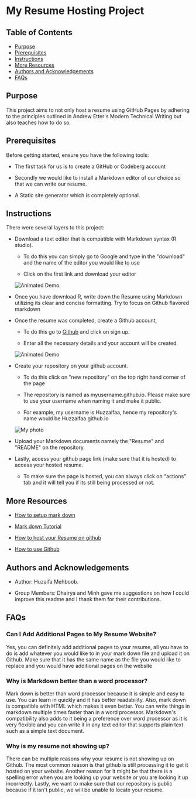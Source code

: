 # My Resume Hosting Project

## Table of Contents

- [Purpose](#purpose)
- [Prerequisites](#prerequisites)
- [Instructions](#instructions)
- [More Resources](#more-resources)
- [Authors and Acknowledgements](#authors-and-acknowledgements)
- [FAQs](#faqs)

## Purpose

This project aims to not only host a resume using GitHub Pages by adhering to the principles outlined in Andrew Etter's Modern Technical Writing but also teaches how to do so. 

## Prerequisites

Before getting started, ensure you have the following tools:

- The first task for us is to create a GitHub or Codeberg account

- Secondly we would like to install a Markdown editor of our choice so that we can write our resume.

- A Static site generator which is completely optional.

## Instructions

There were several layers to this project:

- Download a text editor that is compatible with Markdown syntax (R studio). 
  
  - To do this you can simply go to Google and type in the "download" and the name of the editor you would like to use
  
  - Click on the first link and download your editor
  
  ![Animated Demo]()

- Once you have download R, write down the Resume using Markdown utilizing its clear and concise formatting. Try to focus on Github flavored markdown 

- Once the resume was completed, create a Github account,

  - To do this go to [Github](Github.com) and click on sign up.
  
  - Enter all the necessary details and your account will be created.
  
  ![Animated Demo]()

- Create your repository on your github account. 

  - To do this click on "new repository" on the top right hand corner of the page
  
  - The repository is named as myusername.github.io. Please make sure to use your username when naming it and make it public. 
  
  - For example, my username is Huzzaifaa, hence my repository's name would be Huzzaifaa.github.io
  
  ![My photo]()

- Upload your Markdown documents namely the "Resume" and "README" on the repository.  

- Lastly, access your github page link (make sure that it is hosted) to access your hosted resume.  

  - To make sure the page is hosted, you can always click on "actions" tab and it will tell you if its still being processed or not.

## More Resources

- [How to setup mark down](https://www.youtube.com/watch?v=DLLrcr9u_XI&ab_channel=DeAndreQueary)

- [Mark down Tutorial](https://www.youtube.com/watch?v=eJojC3lSkwg&t=144s&ab_channel=SteveGriffith-Prof3ssorSt3v3)

- [How to host your Resume on github](https://www.youtube.com/watch?v=o5g-lUuFgpg&ab_channel=TonyTeachesTech)

- [How to use Github](https://www.youtube.com/watch?v=tRZGeaHPoaw&ab_channel=KevinStratvert)


## Authors and Acknowledgements

- Author: Huzaifa Mehboob.

- Group Members: Dhairya and Minh gave me suggestions on how I could improve this readme and I thank them for their contributions.  

## FAQs

###  Can I Add Additional Pages to My Resume Website?

Yes, you can definitely add additional pages to your resume, all you have to do is add whatever you would like to in your mark down file and upload it on Github. Make sure that it has the same name as the file you would like to replace and you would have additional pages on the website 

### Why is Markdown better than a word processor?

Mark down is better than word processor because it is simple and easy to use. You can learn in quickly and it has better readability. Also, mark down is compatible with HTML which makes it even better. You can write things in markdown multiple times faster than in a word processor. Markdown's compatibility also adds to it being a preference over word processor as it is very flexible and you can write it in any text editor that supports plain text such as a simple text document. 

### Why is my resume not showing up?

There can be multiple reasons why your resume is not showing up on Github. The most common reason is that github is still processing it to get it hosted on your website. Another reason for it might be that there is a spelling error when you are looking up your website or you are looking it up incorrectly. Lastly, we want to make sure that our repository is public because if it isn't public, we will be unable to locate your resume.  

